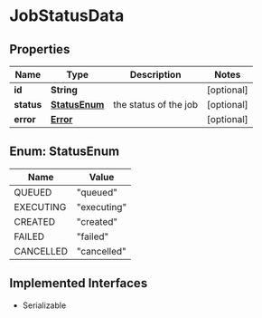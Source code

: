 

# JobStatusData


## Properties

Name | Type | Description | Notes
------------ | ------------- | ------------- | -------------
**id** | **String** |  |  [optional]
**status** | [**StatusEnum**](#StatusEnum) | the status of the job |  [optional]
**error** | [**Error**](Error.md) |  |  [optional]



## Enum: StatusEnum

Name | Value
---- | -----
QUEUED | &quot;queued&quot;
EXECUTING | &quot;executing&quot;
CREATED | &quot;created&quot;
FAILED | &quot;failed&quot;
CANCELLED | &quot;cancelled&quot;


## Implemented Interfaces

* Serializable


